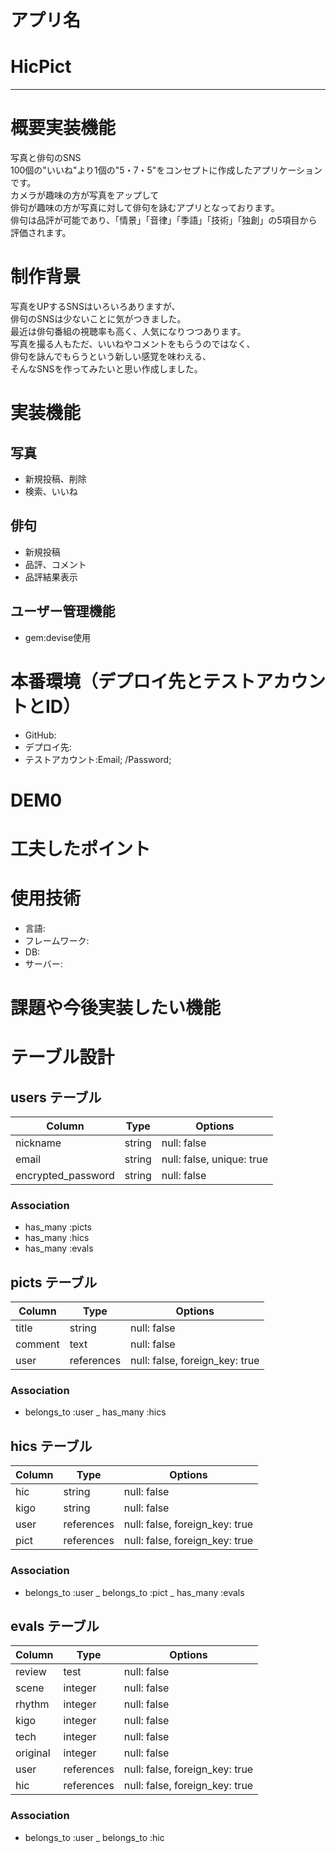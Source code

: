 # アプリ名
# HicPict
---

# 概要実装機能
写真と俳句のSNS  
100個の"いいね"より1個の"5・7・5"をコンセプトに作成したアプリケーションです。  
カメラが趣味の方が写真をアップして  
俳句が趣味の方が写真に対して俳句を詠むアプリとなっております。  
俳句は品評が可能であり、「情景」「音律」「季語」「技術」「独創」の5項目から評価されます。  

# 制作背景
写真をUPするSNSはいろいろありますが、  
俳句のSNSは少ないことに気がつきました。  
最近は俳句番組の視聴率も高く、人気になりつつあります。  
写真を撮る人もただ、いいねやコメントをもらうのではなく、  
俳句を詠んでもらうという新しい感覚を味わえる、  
そんなSNSを作ってみたいと思い作成しました。  

# 実装機能
## 写真
- 新規投稿、削除  
- 検索、いいね
## 俳句
- 新規投稿
- 品評、コメント
- 品評結果表示
## ユーザー管理機能
- gem:devise使用

# 本番環境（デプロイ先とテストアカウントとID）
- GitHub:
- デプロイ先:
- テストアカウント:Email; /Password;

# DEM0

# 工夫したポイント

# 使用技術
- 言語:
- フレームワーク:
- DB:
- サーバー:

# 課題や今後実装したい機能

# テーブル設計

## users テーブル
|Column|Type|Options|  
|---|---|---|  
|nickname|string|null: false|  
|email|string|null: false, unique: true|  
|encrypted_password|string|null: false|  

### Association
- has_many :picts
- has_many :hics
- has_many :evals

## picts テーブル
|Column|Type|Options|
|---|---|---|
|title|string|null: false|
|comment|text|null: false|
|user|references|null: false, foreign_key: true|

### Association
- belongs_to :user
_ has_many :hics

## hics テーブル
|Column|Type|Options|
|---|---|---|
|hic|string|null: false|
|kigo|string|null: false|
|user|references|null: false, foreign_key: true|
|pict|references |null: false, foreign_key: true|

### Association
- belongs_to :user
_ belongs_to :pict
_ has_many :evals

## evals テーブル
|Column|Type|Options|
|---|---|---|
|review|test|null: false|
|scene|integer|null: false|
|rhythm|integer|null: false|
|kigo|integer|null: false|
|tech|integer|null: false|
|original|integer|null: false|
|user|references|null: false, foreign_key: true|
|hic|references|null: false, foreign_key: true|

### Association
- belongs_to :user
_ belongs_to :hic


